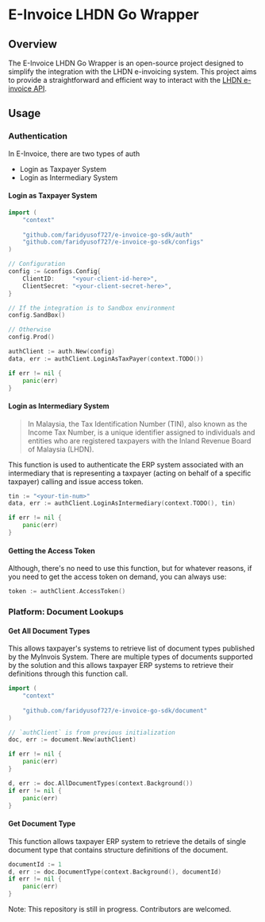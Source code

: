 # E-Invoice LHDN Go Wrapper

## Overview

The E-Invoice LHDN Go Wrapper is an open-source project designed to simplify the integration with the LHDN e-invoicing system. This project aims to provide a straightforward and efficient way to interact with the [LHDN e-invoice API](https://sdk.myinvois.hasil.gov.my/api/).

## Usage

### Authentication

In E-Invoice, there are two types of auth

* Login as Taxpayer System
* Login as Intermediary System

#### Login as Taxpayer System

```go
import (
    "context"
    
    "github.com/faridyusof727/e-invoice-go-sdk/auth"
    "github.com/faridyusof727/e-invoice-go-sdk/configs"
)

// Configuration 
config := &configs.Config{
    ClientID:     "<your-client-id-here>",
    ClientSecret: "<your-client-secret-here>",
}

// If the integration is to Sandbox environment
config.SandBox()

// Otherwise
config.Prod()

authClient := auth.New(config)
data, err := authClient.LoginAsTaxPayer(context.TODO())

if err != nil {
    panic(err)
}
```

#### Login as Intermediary System

> In Malaysia, the Tax Identification Number (TIN), also known as the Income Tax Number, is a unique identifier assigned to individuals and entities who are registered taxpayers with the Inland Revenue Board of Malaysia (LHDN).

This function is used to authenticate the ERP system associated with an intermediary that is representing a taxpayer (acting on behalf of a specific taxpayer) calling and issue access token.

```go
tin := "<your-tin-num>"
data, err := authClient.LoginAsIntermediary(context.TODO(), tin)

if err != nil {
    panic(err)
}
```

#### Getting the Access Token

Although, there's no need to use this function, but for whatever reasons, if you need to get the access token on demand, you can always use:

```go
token := authClient.AccessToken()
```

### Platform: Document Lookups

#### Get All Document Types

This allows taxpayer's systems to retrieve list of document types published by the MyInvois System. There are multiple types of documents supported by the solution and this allows taxpayer ERP systems to retrieve their definitions through this function call.

```go
import (
    "context"
    
    "github.com/faridyusof727/e-invoice-go-sdk/document"
)

// `authClient` is from previous initialization
doc, err := document.New(authClient)

if err != nil {
    panic(err)
}

d, err := doc.AllDocumentTypes(context.Background())
if err != nil {
    panic(err)
}
```

#### Get Document Type

This function allows taxpayer ERP system to retrieve the details of single document type that contains structure definitions of the document.

```go
documentId := 1
d, err := doc.DocumentType(context.Background(), documentId)
if err != nil {
    panic(err)
}
```

Note: This repository is still in progress. Contributors are welcomed.

